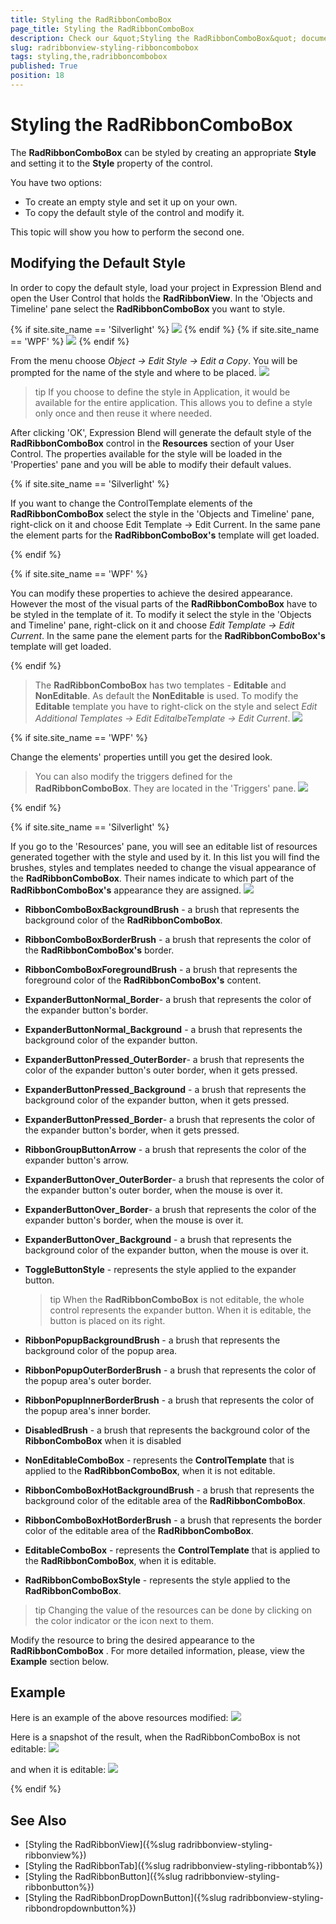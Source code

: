 ```yaml
---
title: Styling the RadRibbonComboBox
page_title: Styling the RadRibbonComboBox
description: Check our &quot;Styling the RadRibbonComboBox&quot; documentation article for the RadRibbonView {{ site.framework_name }} control.
slug: radribbonview-styling-ribboncombobox
tags: styling,the,radribboncombobox
published: True
position: 18
---
```


# Styling the RadRibbonComboBox

The __RadRibbonComboBox__ can be styled by creating an appropriate __Style__ and setting it to the __Style__ property of the control.			

You have two options:

* To create an empty style and set it up on your own.
* To copy the default style of the control and modify it.

This topic will show you how to perform the second one.

## Modifying the Default Style

In order to copy the default style, load your project in Expression Blend and open the User Control that holds the __RadRibbonView__. In the 'Objects and Timeline' pane select the __RadRibbonComboBox__ you want to style.				

{% if site.site_name == 'Silverlight' %}
![](images/RibbonView_Styling_ComboBox_Locate.png)
{% endif %}
{% if site.site_name == 'WPF' %}
![](images/RibbonView_Styling_ComboBox_LocateWPF.png)
{% endif %}

From the menu choose *Object -> Edit Style -> Edit a Copy*. You will be prompted for the name of the style and where to be placed.
![](images/RibbonView_Styling_ComboBox_CreateStyle.png)

>tip If you choose to define the style in Application, it would be available for the entire application. This allows you to define a style only once and then reuse it where needed.

After clicking 'OK', Expression Blend will generate the default style of the __RadRibbonComboBox__ control in the __Resources__ section of your User Control. The properties available for the style will be loaded in the 'Properties' pane and you will be able to modify their default values.

{% if site.site_name == 'Silverlight' %}

If you want to change the ControlTemplate elements of the __RadRibbonComboBox__ select the style in the 'Objects and Timeline' pane, right-click on it and choose Edit Template -> Edit Current. In the same pane the element parts for the __RadRibbonComboBox's__ template will get loaded.

{% endif %}

{% if site.site_name == 'WPF' %}

You can modify these properties to achieve the desired appearance. However the most of the visual parts of the __RadRibbonComboBox__ have to be styled in the template of it. To modify it select the style in the 'Objects and Timeline' pane, right-click on it and choose *Edit Template -> Edit Current*. In the same pane the element parts for the __RadRibbonComboBox's__ template will get loaded.

{% endif %}

>The __RadRibbonComboBox__ has two templates - __Editable__ and __NonEditable__. As default the __NonEditable__ is used. To modify the __Editable__ template you have to right-click on the style and select *Edit Additional Templates -> Edit EditalbeTemplate -> Edit Current*.
>![](images/RibbonView_Styling_ComboBox_ControlTemplate.png)

{% if site.site_name == 'WPF' %}

Change the elements' properties untill you get the desired look.

>You can also modify the triggers defined for the __RadRibbonComboBox__. They are located in the 'Triggers' pane.
>![](images/RibbonView_Styling_ComboBox_Triggers.png)

{% endif %}

{% if site.site_name == 'Silverlight' %}

If you go to the 'Resources' pane, you will see an editable list of resources generated together with the style and used by it. In this list you will find the brushes, styles and templates needed to change the visual appearance of the __RadRibbonComboBox__. Their names indicate to which part of the __RadRibbonComboBox's__ appearance they are assigned.
![](images/RibbonView_Styling_ComboBox_Resources.png)

* __RibbonComboBoxBackgroundBrush__ - a brush that represents the background color of the __RadRibbonComboBox__.						

* __RibbonComboBoxBorderBrush__ - a brush that represents the color of the __RadRibbonComboBox's__ border.						

* __RibbonComboBoxForegroundBrush__ - a brush that represents the foreground color of the __RadRibbonComboBox's__ content.						

* __ExpanderButtonNormal_Border__- a brush that represents the color of the expander button's border.						

* __ExpanderButtonNormal_Background__ - a brush that represents the background color of the expander button.						

* __ExpanderButtonPressed_OuterBorder__- a brush that represents the color of the expander button's outer border, when it gets pressed.						

* __ExpanderButtonPressed_Background__ - a brush that represents the background color of the expander button, when it gets pressed.						

* __ExpanderButtonPressed_Border__- a brush that represents the color of the expander button's border, when it gets pressed.						

* __RibbonGroupButtonArrow__ - a brush that represents the color of the expander button's arrow.						

* __ExpanderButtonOver_OuterBorder__- a brush that represents the color of the expander button's outer border, when the mouse is over it.						

* __ExpanderButtonOver_Border__- a brush that represents the color of the expander button's border, when the mouse is over it.						

* __ExpanderButtonOver_Background__ - a brush that represents the background color of the expander button, when the mouse is over it.						

* __ToggleButtonStyle__ - represents the style applied to the expander button.						

	>tip When the __RadRibbonComboBox__ is not editable, the whole control represents the expander button. When it is editable, the button is placed on its right.					

* __RibbonPopupBackgroundBrush__ - a brush that represents the background color of the popup area.						

* __RibbonPopupOuterBorderBrush__ - a brush that represents the color of the popup area's outer border.						

* __RibbonPopupInnerBorderBrush__ - a brush that represents the color of the popup area's inner border.						

* __DisabledBrush__ - a brush that represents the background color of the __RibbonComboBox__ when it is disabled						

* __NonEditableComboBox__ - represents the __ControlTemplate__ that is applied to the __RadRibbonComboBox__, when it is not editable.						

* __RibbonComboBoxHotBackgroundBrush__ - a brush that represents the background color of the editable area of the __RadRibbonComboBox__.						

* __RibbonComboBoxHotBorderBrush__ - a brush that represents the border color of the editable area of the __RadRibbonComboBox__.						

* __EditableComboBox__ - represents the __ControlTemplate__ that is applied to the __RadRibbonComboBox__, when it is editable.						

* __RadRibbonComboBoxStyle__ - represents the style applied to the __RadRibbonComboBox__.						

>tip Changing the value of the resources can be done by clicking on the color indicator or the icon next to them.

Modify the resource to bring the desired appearance to the __RadRibbonComboBox__ . For more detailed information, please, view the __Example__ section below.

## Example

Here is an example of the above resources modified:
![](images/RibbonView_Styling_ComboBox_ResourcesModified.png)

Here is a snapshot of the result, when the RadRibbonComboBox is not editable:
![](images/RibbonView_Styling_ComboBox_Example.png)

and when it is editable:
![](images/RibbonView_Styling_ComboBox_ExampleEditable.png)

{% endif %}

## See Also
 * [Styling the RadRibbonView]({%slug radribbonview-styling-ribbonview%})
 * [Styling the RadRibbonTab]({%slug radribbonview-styling-ribbontab%})
 * [Styling the RadRibbonButton]({%slug radribbonview-styling-ribbonbutton%})
 * [Styling the RadRibbonDropDownButton]({%slug radribbonview-styling-ribbondropdownbutton%})